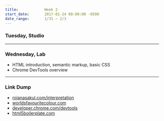 ```yaml
---
title:            Week 2
start_date:       2017-01-24 00:00:00 -0500
date_range:       1/31 – 2/3
---
```


### Tuesday, Studio

---

### Wednesday, Lab

- HTML introduction, semantic markup, basic CSS
- Chrome DevTools overview

---


### Link Dump

- [rojanasakul.com/interpretation](http://rojanasakul.com/interpretation.php)
- [worldsfavouritecolour.com](http://worldsfavouritecolour.com/)
- [developer.chrome.com/devtools](https://developer.chrome.com/devtools)
- [html5boilerplate.com](https://html5boilerplate.com/)
